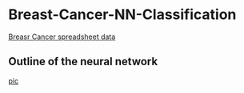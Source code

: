 # Breast-Cancer-NN-Classification
[Breasr Cancer spreadsheet data](https://drive.google.com/file/d/1HQqUCF23fihnE3aCbx2MNPmER9o_If_m/view?pli=1)

## Outline of the neural network
[pic](https://github.com/kayikalvin/Breast-Cancer-NN-Classification/blob/main/neaural%20network.png)
